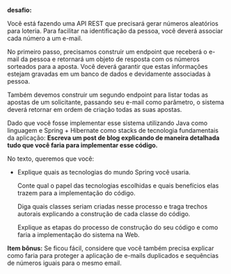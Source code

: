 **desafio:**

Você está fazendo uma API REST que precisará gerar números aleatórios para loteria. Para facilitar na identificação da pessoa, você deverá associar cada número a um e-mail.

No primeiro passo, precisamos construir um endpoint que receberá o e-mail da pessoa e retornará um objeto de resposta com os números sorteados para a aposta. Você deverá garantir que estas informações estejam gravadas em um banco de dados e devidamente associadas à pessoa.

Também devemos construir um segundo endpoint para listar todas as apostas de um solicitante, passando seu e-mail como parâmetro, o sistema deverá retornar em ordem de criação todas as suas apostas.

Dado que você fosse implementar esse sistema utilizando Java como linguagem e Spring + Hibernate como stacks de tecnologia fundamentais da aplicação: **Escreva um post de blog explicando de maneira detalhada tudo que você faria para implementar esse código.**

No texto, queremos que você:

- Explique quais as tecnologias do mundo Spring você usaria.

  Conte qual o papel das tecnologias escolhidas e quais benefícios elas trazem para a implementação do código.

  Diga quais classes seriam criadas nesse processo e traga trechos autorais explicando a construção de cada classe do código.

  Explique as etapas do processo de construção do seu código e como faria a implementação do sistema na Web.

**Item bônus:** Se ficou fácil, considere que você também precisa explicar como faria para proteger a aplicação de e-mails duplicados e sequências de números iguais para o mesmo email.

